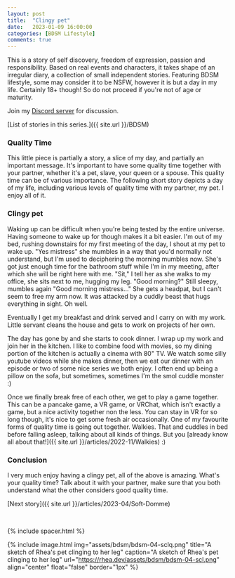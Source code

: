 ```yaml
---
layout: post
title:  "Clingy pet"
date:   2023-01-09 16:00:00
categories: [BDSM Lifestyle]
comments: true
---
```

This is a story of self discovery, freedom of expression, passion and responsibility. Based on real events and characters, it takes shape of an irregular diary, a collection of small independent stories. Featuring BDSM lifestyle, some may consider it to be NSFW, however it is but a day in my life. Certainly 18+ though! So do not proceed if you're not of age or maturity.

Join my [Discord server](https://discord.gg/m2PFpymQb9) for discussion.

[List of stories in this series.]({{ site.url }}/BDSM)

<!--more-->

### Quality Time

This little piece is partially a story, a slice of my day, and partially an important message. It's important to have some quality time together with your partner, whether it's a pet, slave, your queen or a spouse. This quality time can be of various importance. The following short story depicts a day of my life, including various levels of quality time with my partner, my pet. I enjoy all of it.

### Clingy pet

Waking up can be difficult when you're being tested by the entire universe. Having someone to wake up for though makes it
a bit easier. I'm out of my bed, rushing downstairs for my first meeting of the day, I shout at my pet to wake up. "Yes
mistress" she mumbles in a way that you'd normally not understand, but I'm used to deciphering the morning mumbles now.
She's got just enough time for the bathroom stuff while I'm in my meeting, after which she will be right here with me.
"Sit," I tell her as she walks to my office, she sits next to me, hugging my leg. "Good morning?" Still sleepy, mumbles
again "Good morning mistress..." She gets a headpat, but I can't seem to free my arm now. It was attacked by a cuddly
beast that hugs everything in sight. Oh well.

Eventually I get my breakfast and drink served and I carry on with my work. Little servant cleans the house and gets to work
on projects of her own.

The day has gone by and she starts to cook dinner. I wrap up my work and join her in the kitchen. I like to combine food
with movies, so my dining portion of the kitchen is actually a cinema with 80" TV. We watch some silly youtube videos
while she makes dinner, then we eat our dinner with an episode or two of some nice series we both enjoy. I often end up
being a pillow on the sofa, but sometimes, sometimes I'm the smol cuddle monster :)

Once we finally break free of each other, we get to play a game together. This can be a pancake game, a VR game, or
VRChat, which isn't exactly a game, but a nice activity together non the less. You can stay in VR for so long though, it's
nice to get some fresh air occasionally. One of my favourite forms of quality time is going out together. Walkies. That
and cuddles in bed before falling asleep, talking about all kinds of things. But you [already know all about that!]({{ site.url }}/articles/2022-11/Walkies) :)

### Conclusion

I very much enjoy having a clingy pet, all of the above is amazing. What's your quality time? Talk about it with your
partner, make sure that you both understand what the other considers good quality time.

[Next story]({{ site.url }}/articles/2023-04/Soft-Domme)

&nbsp;

{% include spacer.html %}

{% include image.html
  img="assets/bdsm/bdsm-04-sclq.png"
  title="A sketch of Rhea's pet clinging to her leg"
  caption="A sketch of Rhea's pet clinging to her leg"
  url="https://rhea.dev/assets/bdsm/bdsm-04-scl.png"
  align="center"
  float="false"
  border="1px"
%}

